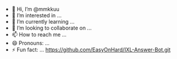 - 👋 Hi, I’m @mmkkuu
- 👀 I’m interested in ...
- 🌱 I’m currently learning ...
- 💞️ I’m looking to collaborate on ...
- 📫 How to reach me ...
- 😄 Pronouns: ...
- ⚡ Fun fact: ...
https://github.com/EasyOnHard/IXL-Answer-Bot.git
<!---
mmkkuu/mmkkuu is a ✨ special ✨ repository because its `README.md` (this file) appears on your GitHub profile.
You can click the Preview link to take a look at your changes.
--->
